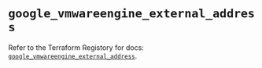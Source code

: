# `google_vmwareengine_external_address`

Refer to the Terraform Registory for docs: [`google_vmwareengine_external_address`](https://registry.terraform.io/providers/hashicorp/google/5.29.0/docs/resources/vmwareengine_external_address).
